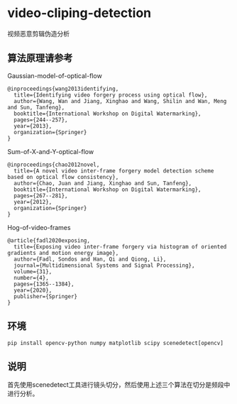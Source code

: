 # video-cliping-detection
视频恶意剪辑伪造分析

## 算法原理请参考

Gaussian-model-of-optical-flow

```
@inproceedings{wang2013identifying,
  title={Identifying video forgery process using optical flow},
  author={Wang, Wan and Jiang, Xinghao and Wang, Shilin and Wan, Meng and Sun, Tanfeng},
  booktitle={International Workshop on Digital Watermarking},
  pages={244--257},
  year={2013},
  organization={Springer}
}
```

Sum-of-X-and-Y-optical-flow

```
@inproceedings{chao2012novel,
  title={A novel video inter-frame forgery model detection scheme based on optical flow consistency},
  author={Chao, Juan and Jiang, Xinghao and Sun, Tanfeng},
  booktitle={International Workshop on Digital Watermarking},
  pages={267--281},
  year={2012},
  organization={Springer}
}
```

Hog-of-video-frames

```
@article{fadl2020exposing,
  title={Exposing video inter-frame forgery via histogram of oriented gradients and motion energy image},
  author={Fadl, Sondos and Han, Qi and Qiong, Li},
  journal={Multidimensional Systems and Signal Processing},
  volume={31},
  number={4},
  pages={1365--1384},
  year={2020},
  publisher={Springer}
}
```

## 环境

```
pip install opencv-python numpy matplotlib scipy scenedetect[opencv]
```

## 说明

首先使用scenedetect工具进行镜头切分，然后使用上述三个算法在切分是频段中进行分析。